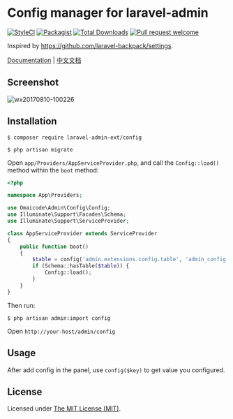 Config manager for laravel-admin
========================

[![StyleCI](https://styleci.io/repos/97900916/shield?branch=master)](https://styleci.io/repos/97900916)
[![Packagist](https://img.shields.io/packagist/l/laravel-admin-ext/config.svg?maxAge=2592000)](https://packagist.org/packages/laravel-admin-ext/config)
[![Total Downloads](https://img.shields.io/packagist/dt/laravel-admin-ext/config.svg?style=flat-square)](https://packagist.org/packages/laravel-admin-ext/config)
[![Pull request welcome](https://img.shields.io/badge/pr-welcome-green.svg?style=flat-square)]()

Inspired by https://github.com/laravel-backpack/settings.

[Documentation](http://laravel-admin.org/docs/#/en/extension-config) | [中文文档](http://laravel-admin.org/docs/#/zh/extension-config)

## Screenshot

![wx20170810-100226](https://user-images.githubusercontent.com/1479100/29151322-0879681a-7db3-11e7-8005-03310686c884.png)

## Installation

```
$ composer require laravel-admin-ext/config

$ php artisan migrate
```

Open `app/Providers/AppServiceProvider.php`, and call the `Config::load()` method within the `boot` method:

```php
<?php

namespace App\Providers;

use Omaicode\Admin\Config\Config;
use Illuminate\Support\Facades\Schema;
use Illuminate\Support\ServiceProvider;

class AppServiceProvider extends ServiceProvider
{
    public function boot()
    {
        $table = config('admin.extensions.config.table', 'admin_config');
        if (Schema::hasTable($table)) {
            Config::load();
        }
    }
}
```

Then run: 

```
$ php artisan admin:import config
```

Open `http://your-host/admin/config`

## Usage

After add config in the panel, use `config($key)` to get value you configured.

License
------------
Licensed under [The MIT License (MIT)](LICENSE).
